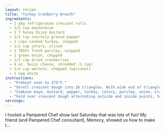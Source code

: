 ```yaml
---
layout: recipe
title: "Turkey Cranberry Wreath"
ingredients:
  - 2 pkg refrigerated crescent rolls
  - 1/2 cup mayonnaise
  - 2 T honey Dijon mustard
  - 1/2 tsp coarsely ground pepper
  - 2 cups cooked turkey, chopped
  - 1/2 cup celery, sliced
  - 3 TBSPs fresh parsley, snipped
  - 1 green onion, chopped
  - 1/2 cup dried cranberries
  - 4 oz. Swiss cheese, shredded (1 cup)
  - 1/4 cup walnuts, chopped (optional)
  - 1 egg white
instructions:
  - "Preheat oven to 375°F."
  - "Unroll crescent dough into 16 triangles. With wide end of triangles toward the center, arrange 8 triangles in a circle on a pizza pan or stone. Corners of the wide ends will touch and points will extend 1 inch beyond the edge of the pan. Lay they remaining 8 triangles in the opposite direction with the points toward the center and the wide ends between the other "
  - "Combine mayo, mustard, pepper, turkey, celery, parsley, onion, cranberries, cheese, and nuts if desired. Mix well until combined. Spread turkey mixture in a ring around center of crescent rolls."
  - "Fold over crescent dough alternating outside and inside points, tucking ends under. Brush with egg white. Bake 25-30 minutes."
servings: 
---
```


 I hosted a Pampered Chef show last Saturday that was lots of fun! My friend (and Pampered Chef consultant), Memory, showed us how to make t...

